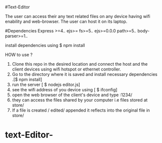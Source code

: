 #Text-Editor

The user can access their any text related files on any device having wifi enability and web-browser. The user can host it on its laptop. 

#Dependencies
Express >=4.*.*
ejs>=
fs>=5.*.*
ejs>=0.0.0
path>=5.*.*
body-parser>=1.*.*

install dependencies using 
$ npm install

HOW to use ?

1. Clone this repo in the desired location and connect the host and the client devices using wifi hotspot or ethernet controller.
2. Go to the directory where it is saved and install necessary dependencies .[$ npm install]
3. run the server [ $  nodejs  editor.js]
4. see the wifi address of you device using [ $  ifconfig] 
5.  open the web browser of the client's device and type <your wifi address>:1234/
6.  they can access the files shared by your computer i.e files stored at store/
7. If a file is created / edited/ appended it reflects into the original file in store/
# text-Editor-

